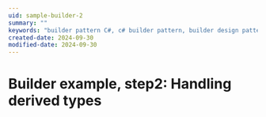 ```yaml
---
uid: sample-builder-2
summary: ""
keywords: "builder pattern C#, c# builder pattern, builder design pattern C#"
created-date: 2024-09-30
modified-date: 2024-09-30
---
```


# Builder example, step2: Handling derived types

